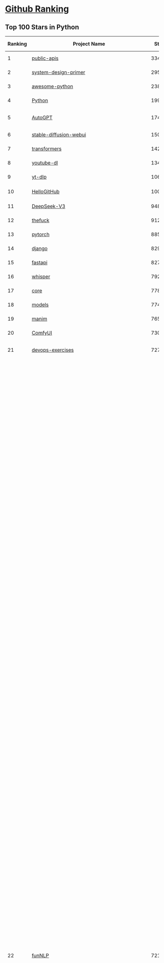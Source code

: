 [Github Ranking](../README.md)
==========

## Top 100 Stars in Python

| Ranking | Project Name | Stars | Forks | Language | Open Issues | Description | Last Commit |
| ------- | ------------ | ----- | ----- | -------- | ----------- | ----------- | ----------- |
| 1 | [public-apis](https://github.com/public-apis/public-apis) | 334679 | 35397 | Python | 2 | A collective list of free APIs | 2024-10-31T19:50:02Z |
| 2 | [system-design-primer](https://github.com/donnemartin/system-design-primer) | 295215 | 49086 | Python | 236 | Learn how to design large-scale systems. Prep for the system design interview.  Includes Anki flashcards. | 2024-12-02T01:10:39Z |
| 3 | [awesome-python](https://github.com/vinta/awesome-python) | 238999 | 25479 | Python | 0 | An opinionated list of awesome Python frameworks, libraries, software and resources. | 2024-08-11T17:10:18Z |
| 4 | [Python](https://github.com/TheAlgorithms/Python) | 199012 | 46523 | Python | 64 | All Algorithms implemented in Python | 2025-04-01T18:55:14Z |
| 5 | [AutoGPT](https://github.com/Significant-Gravitas/AutoGPT) | 174061 | 45498 | Python | 195 | AutoGPT is the vision of accessible AI for everyone, to use and to build on. Our mission is to provide the tools, so that you can focus on what matters. | 2025-04-02T03:58:23Z |
| 6 | [stable-diffusion-webui](https://github.com/AUTOMATIC1111/stable-diffusion-webui) | 150527 | 28027 | Python | 2322 | Stable Diffusion web UI | 2025-03-04T16:11:29Z |
| 7 | [transformers](https://github.com/huggingface/transformers) | 142291 | 28491 | Python | 1046 | 🤗 Transformers: State-of-the-art Machine Learning for Pytorch, TensorFlow, and JAX. | 2025-04-01T23:03:56Z |
| 8 | [youtube-dl](https://github.com/ytdl-org/youtube-dl) | 134925 | 10268 | Python | 3686 | Command-line program to download videos from YouTube.com and other video sites | 2025-03-31T03:21:10Z |
| 9 | [yt-dlp](https://github.com/yt-dlp/yt-dlp) | 106303 | 8344 | Python | 1539 | A feature-rich command-line audio/video downloader | 2025-03-31T22:03:20Z |
| 10 | [HelloGitHub](https://github.com/521xueweihan/HelloGitHub) | 100672 | 9872 | Python | 205 | :octocat: 分享 GitHub 上有趣、入门级的开源项目。Share interesting, entry-level open source projects on GitHub. | 2025-03-28T01:35:41Z |
| 11 | [DeepSeek-V3](https://github.com/deepseek-ai/DeepSeek-V3) | 94878 | 15351 | Python | 97 | None | 2025-03-16T15:42:21Z |
| 12 | [thefuck](https://github.com/nvbn/thefuck) | 91272 | 3667 | Python | 277 | Magnificent app which corrects your previous console command. | 2024-07-19T14:56:13Z |
| 13 | [pytorch](https://github.com/pytorch/pytorch) | 88507 | 23757 | Python | 14762 | Tensors and Dynamic neural networks in Python with strong GPU acceleration | 2025-04-02T03:55:06Z |
| 14 | [django](https://github.com/django/django) | 82987 | 32440 | Python | 0 | The Web framework for perfectionists with deadlines. | 2025-04-01T17:07:05Z |
| 15 | [fastapi](https://github.com/fastapi/fastapi) | 82779 | 7166 | Python | 51 | FastAPI framework, high performance, easy to learn, fast to code, ready for production | 2025-04-01T14:12:25Z |
| 16 | [whisper](https://github.com/openai/whisper) | 79236 | 9517 | Python | 0 | Robust Speech Recognition via Large-Scale Weak Supervision | 2025-01-04T20:56:17Z |
| 17 | [core](https://github.com/home-assistant/core) | 77815 | 33111 | Python | 2719 | :house_with_garden: Open source home automation that puts local control and privacy first. | 2025-04-02T02:38:49Z |
| 18 | [models](https://github.com/tensorflow/models) | 77476 | 45643 | Python | 1068 | Models and examples built with TensorFlow | 2025-03-28T06:39:36Z |
| 19 | [manim](https://github.com/3b1b/manim) | 76506 | 6637 | Python | 439 | Animation engine for explanatory math videos | 2025-03-20T19:00:35Z |
| 20 | [ComfyUI](https://github.com/comfyanonymous/ComfyUI) | 73090 | 7922 | Python | 2114 | The most powerful and modular diffusion model GUI, api and backend with a graph/nodes interface. | 2025-04-01T18:09:44Z |
| 21 | [devops-exercises](https://github.com/bregman-arie/devops-exercises) | 72747 | 16172 | Python | 32 | Linux, Jenkins, AWS, SRE, Prometheus, Docker, Python, Ansible, Git, Kubernetes, Terraform, OpenStack, SQL, NoSQL, Azure, GCP, DNS, Elastic, Network, Virtualization. DevOps Interview Questions | 2025-03-26T22:35:48Z |
| 22 | [funNLP](https://github.com/fighting41love/funNLP) | 72103 | 14768 | Python | 33 | 中英文敏感词、语言检测、中外手机/电话归属地/运营商查询、名字推断性别、手机号抽取、身份证抽取、邮箱抽取、中日文人名库、中文缩写库、拆字词典、词汇情感值、停用词、反动词表、暴恐词表、繁简体转换、英文模拟中文发音、汪峰歌词生成器、职业名称词库、同义词库、反义词库、否定词库、汽车品牌词库、汽车零件词库、连续英文切割、各种中文词向量、公司名字大全、古诗词库、IT词库、财经词库、成语词库、地名词库、历史名人词库、诗词词库、医学词库、饮食词库、法律词库、汽车词库、动物词库、中文聊天语料、中文谣言数据、百度中文问答数据集、句子相似度匹配算法集合、bert资源、文本生成&摘要相关工具、cocoNLP信息抽取工具、国内电话号码正则匹配、清华大学XLORE:中英文跨语言百科知识图谱、清华大学人工智能技术系列报告、自然语言生成、NLU太难了系列、自动对联数据及机器人、用户名黑名单列表、罪名法务名词及分类模型、微信公众号语料、cs224n深度学习自然语言处理课程、中文手写汉字识别、中文自然语言处理 语料/数据集、变量命名神器、分词语料库+代码、任务型对话英文数据集、ASR 语音数据集 + 基于深度学习的中文语音识别系统、笑声检测器、Microsoft多语言数字/单位/如日期时间识别包、中华新华字典数据库及api(包括常用歇后语、成语、词语和汉字)、文档图谱自动生成、SpaCy 中文模型、Common Voice语音识别数据集新版、神经网络关系抽取、基于bert的命名实体识别、关键词(Keyphrase)抽取包pke、基于医疗领域知识图谱的问答系统、基于依存句法与语义角色标注的事件三元组抽取、依存句法分析4万句高质量标注数据、cnocr：用来做中文OCR的Python3包、中文人物关系知识图谱项目、中文nlp竞赛项目及代码汇总、中文字符数据、speech-aligner: 从“人声语音”及其“语言文本”产生音素级别时间对齐标注的工具、AmpliGraph: 知识图谱表示学习(Python)库：知识图谱概念链接预测、Scattertext 文本可视化(python)、语言/知识表示工具：BERT & ERNIE、中文对比英文自然语言处理NLP的区别综述、Synonyms中文近义词工具包、HarvestText领域自适应文本挖掘工具（新词发现-情感分析-实体链接等）、word2word：(Python)方便易用的多语言词-词对集：62种语言/3,564个多语言对、语音识别语料生成工具：从具有音频/字幕的在线视频创建自动语音识别(ASR)语料库、构建医疗实体识别的模型（包含词典和语料标注）、单文档非监督的关键词抽取、Kashgari中使用gpt-2语言模型、开源的金融投资数据提取工具、文本自动摘要库TextTeaser: 仅支持英文、人民日报语料处理工具集、一些关于自然语言的基本模型、基于14W歌曲知识库的问答尝试--功能包括歌词接龙and已知歌词找歌曲以及歌曲歌手歌词三角关系的问答、基于Siamese bilstm模型的相似句子判定模型并提供训练数据集和测试数据集、用Transformer编解码模型实现的根据Hacker News文章标题自动生成评论、用BERT进行序列标记和文本分类的模板代码、LitBank：NLP数据集——支持自然语言处理和计算人文学科任务的100部带标记英文小说语料、百度开源的基准信息抽取系统、虚假新闻数据集、Facebook: LAMA语言模型分析，提供Transformer-XL/BERT/ELMo/GPT预训练语言模型的统一访问接口、CommonsenseQA：面向常识的英文QA挑战、中文知识图谱资料、数据及工具、各大公司内部里大牛分享的技术文档 PDF 或者 PPT、自然语言生成SQL语句（英文）、中文NLP数据增强（EDA）工具、英文NLP数据增强工具 、基于医药知识图谱的智能问答系统、京东商品知识图谱、基于mongodb存储的军事领域知识图谱问答项目、基于远监督的中文关系抽取、语音情感分析、中文ULMFiT-情感分析-文本分类-语料及模型、一个拍照做题程序、世界各国大规模人名库、一个利用有趣中文语料库 qingyun 训练出来的中文聊天机器人、中文聊天机器人seqGAN、省市区镇行政区划数据带拼音标注、教育行业新闻语料库包含自动文摘功能、开放了对话机器人-知识图谱-语义理解-自然语言处理工具及数据、中文知识图谱：基于百度百科中文页面-抽取三元组信息-构建中文知识图谱、masr: 中文语音识别-提供预训练模型-高识别率、Python音频数据增广库、中文全词覆盖BERT及两份阅读理解数据、ConvLab：开源多域端到端对话系统平台、中文自然语言处理数据集、基于最新版本rasa搭建的对话系统、基于TensorFlow和BERT的管道式实体及关系抽取、一个小型的证券知识图谱/知识库、复盘所有NLP比赛的TOP方案、OpenCLaP：多领域开源中文预训练语言模型仓库、UER：基于不同语料+编码器+目标任务的中文预训练模型仓库、中文自然语言处理向量合集、基于金融-司法领域(兼有闲聊性质)的聊天机器人、g2pC：基于上下文的汉语读音自动标记模块、Zincbase 知识图谱构建工具包、诗歌质量评价/细粒度情感诗歌语料库、快速转化「中文数字」和「阿拉伯数字」、百度知道问答语料库、基于知识图谱的问答系统、jieba_fast 加速版的jieba、正则表达式教程、中文阅读理解数据集、基于BERT等最新语言模型的抽取式摘要提取、Python利用深度学习进行文本摘要的综合指南、知识图谱深度学习相关资料整理、维基大规模平行文本语料、StanfordNLP 0.2.0：纯Python版自然语言处理包、NeuralNLP-NeuralClassifier：腾讯开源深度学习文本分类工具、端到端的封闭域对话系统、中文命名实体识别：NeuroNER vs. BertNER、新闻事件线索抽取、2019年百度的三元组抽取比赛：“科学空间队”源码、基于依存句法的开放域文本知识三元组抽取和知识库构建、中文的GPT2训练代码、ML-NLP - 机器学习(Machine Learning)NLP面试中常考到的知识点和代码实现、nlp4han:中文自然语言处理工具集(断句/分词/词性标注/组块/句法分析/语义分析/NER/N元语法/HMM/代词消解/情感分析/拼写检查、XLM：Facebook的跨语言预训练语言模型、用基于BERT的微调和特征提取方法来进行知识图谱百度百科人物词条属性抽取、中文自然语言处理相关的开放任务-数据集-当前最佳结果、CoupletAI - 基于CNN+Bi-LSTM+Attention 的自动对对联系统、抽象知识图谱、MiningZhiDaoQACorpus - 580万百度知道问答数据挖掘项目、brat rapid annotation tool: 序列标注工具、大规模中文知识图谱数据：1.4亿实体、数据增强在机器翻译及其他nlp任务中的应用及效果、allennlp阅读理解:支持多种数据和模型、PDF表格数据提取工具 、 Graphbrain：AI开源软件库和科研工具，目的是促进自动意义提取和文本理解以及知识的探索和推断、简历自动筛选系统、基于命名实体识别的简历自动摘要、中文语言理解测评基准，包括代表性的数据集&基准模型&语料库&排行榜、树洞 OCR 文字识别 、从包含表格的扫描图片中识别表格和文字、语声迁移、Python口语自然语言处理工具集(英文)、 similarity：相似度计算工具包，java编写、海量中文预训练ALBERT模型 、Transformers 2.0 、基于大规模音频数据集Audioset的音频增强 、Poplar：网页版自然语言标注工具、图片文字去除，可用于漫画翻译 、186种语言的数字叫法库、Amazon发布基于知识的人-人开放领域对话数据集 、中文文本纠错模块代码、繁简体转换 、 Python实现的多种文本可读性评价指标、类似于人名/地名/组织机构名的命名体识别数据集 、东南大学《知识图谱》研究生课程(资料)、. 英文拼写检查库 、 wwsearch是企业微信后台自研的全文检索引擎、CHAMELEON：深度学习新闻推荐系统元架构 、 8篇论文梳理BERT相关模型进展与反思、DocSearch：免费文档搜索引擎、 LIDA：轻量交互式对话标注工具 、aili - the fastest in-memory index in the East 东半球最快并发索引 、知识图谱车音工作项目、自然语言生成资源大全 、中日韩分词库mecab的Python接口库、中文文本摘要/关键词提取、汉字字符特征提取器 (featurizer)，提取汉字的特征（发音特征、字形特征）用做深度学习的特征、中文生成任务基准测评 、中文缩写数据集、中文任务基准测评 - 代表性的数据集-基准(预训练)模型-语料库-baseline-工具包-排行榜、PySS3：面向可解释AI的SS3文本分类器机器可视化工具 、中文NLP数据集列表、COPE - 格律诗编辑程序、doccano：基于网页的开源协同多语言文本标注工具 、PreNLP：自然语言预处理库、简单的简历解析器，用来从简历中提取关键信息、用于中文闲聊的GPT2模型：GPT2-chitchat、基于检索聊天机器人多轮响应选择相关资源列表(Leaderboards、Datasets、Papers)、(Colab)抽象文本摘要实现集锦(教程 、词语拼音数据、高效模糊搜索工具、NLP数据增广资源集、微软对话机器人框架 、 GitHub Typo Corpus：大规模GitHub多语言拼写错误/语法错误数据集、TextCluster：短文本聚类预处理模块 Short text cluster、面向语音识别的中文文本规范化、BLINK：最先进的实体链接库、BertPunc：基于BERT的最先进标点修复模型、Tokenizer：快速、可定制的文本词条化库、中文语言理解测评基准，包括代表性的数据集、基准(预训练)模型、语料库、排行榜、spaCy 医学文本挖掘与信息提取 、 NLP任务示例项目代码集、 python拼写检查库、chatbot-list - 行业内关于智能客服、聊天机器人的应用和架构、算法分享和介绍、语音质量评价指标(MOSNet, BSSEval, STOI, PESQ, SRMR)、 用138GB语料训练的法文RoBERTa预训练语言模型 、BERT-NER-Pytorch：三种不同模式的BERT中文NER实验、无道词典 - 有道词典的命令行版本，支持英汉互查和在线查询、2019年NLP亮点回顾、 Chinese medical dialogue data 中文医疗对话数据集 、最好的汉字数字(中文数字)-阿拉伯数字转换工具、 基于百科知识库的中文词语多词义/义项获取与特定句子词语语义消歧、awesome-nlp-sentiment-analysis - 情感分析、情绪原因识别、评价对象和评价词抽取、LineFlow：面向所有深度学习框架的NLP数据高效加载器、中文医学NLP公开资源整理 、MedQuAD：(英文)医学问答数据集、将自然语言数字串解析转换为整数和浮点数、Transfer Learning in Natural Language Processing (NLP) 、面向语音识别的中文/英文发音辞典、Tokenizers：注重性能与多功能性的最先进分词器、CLUENER 细粒度命名实体识别 Fine Grained Named Entity Recognition、 基于BERT的中文命名实体识别、中文谣言数据库、NLP数据集/基准任务大列表、nlp相关的一些论文及代码, 包括主题模型、词向量(Word Embedding)、命名实体识别(NER)、文本分类(Text Classificatin)、文本生成(Text Generation)、文本相似性(Text Similarity)计算等，涉及到各种与nlp相关的算法，基于keras和tensorflow 、Python文本挖掘/NLP实战示例、 Blackstone：面向非结构化法律文本的spaCy pipeline和NLP模型通过同义词替换实现文本“变脸” 、中文 预训练 ELECTREA 模型: 基于对抗学习 pretrain Chinese Model 、albert-chinese-ner - 用预训练语言模型ALBERT做中文NER 、基于GPT2的特定主题文本生成/文本增广、开源预训练语言模型合集、多语言句向量包、编码、标记和实现：一种可控高效的文本生成方法、 英文脏话大列表 、attnvis：GPT2、BERT等transformer语言模型注意力交互可视化、CoVoST：Facebook发布的多语种语音-文本翻译语料库，包括11种语言(法语、德语、荷兰语、俄语、西班牙语、意大利语、土耳其语、波斯语、瑞典语、蒙古语和中文)的语音、文字转录及英文译文、Jiagu自然语言处理工具 - 以BiLSTM等模型为基础，提供知识图谱关系抽取 中文分词 词性标注 命名实体识别 情感分析 新词发现 关键词 文本摘要 文本聚类等功能、用unet实现对文档表格的自动检测，表格重建、NLP事件提取文献资源列表 、 金融领域自然语言处理研究资源大列表、CLUEDatasetSearch - 中英文NLP数据集：搜索所有中文NLP数据集，附常用英文NLP数据集 、medical_NER - 中文医学知识图谱命名实体识别 、(哈佛)讲因果推理的免费书、知识图谱相关学习资料/数据集/工具资源大列表、Forte：灵活强大的自然语言处理pipeline工具集 、Python字符串相似性算法库、PyLaia：面向手写文档分析的深度学习工具包、TextFooler：针对文本分类/推理的对抗文本生成模块、Haystack：灵活、强大的可扩展问答(QA)框架、中文关键短语抽取工具 | 2024-05-10T07:38:24Z |
| 23 | [screenshot-to-code](https://github.com/abi/screenshot-to-code) | 69384 | 8539 | Python | 98 | Drop in a screenshot and convert it to clean code (HTML/Tailwind/React/Vue) | 2025-04-01T19:05:24Z |
| 24 | [flask](https://github.com/pallets/flask) | 69224 | 16355 | Python | 1 | The Python micro framework for building web applications. | 2025-03-30T20:17:35Z |
| 25 | [gpt_academic](https://github.com/binary-husky/gpt_academic) | 68065 | 8331 | Python | 249 | 为GPT/GLM等LLM大语言模型提供实用化交互接口，特别优化论文阅读/润色/写作体验，模块化设计，支持自定义快捷按钮&函数插件，支持Python和C++等项目剖析&自译解功能，PDF/LaTex论文翻译&总结功能，支持并行问询多种LLM模型，支持chatglm3等本地模型。接入通义千问, deepseekcoder, 讯飞星火, 文心一言, llama2, rwkv, claude2, moss等。 | 2025-03-24T16:13:18Z |
| 26 | [d2l-zh](https://github.com/d2l-ai/d2l-zh) | 67942 | 11499 | Python | 0 | 《动手学深度学习》：面向中文读者、能运行、可讨论。中英文版被70多个国家的500多所大学用于教学。 | 2024-07-30T09:32:19Z |
| 27 | [awesome-machine-learning](https://github.com/josephmisiti/awesome-machine-learning) | 67435 | 14835 | Python | 0 | A curated list of awesome Machine Learning frameworks, libraries and software. | 2025-02-13T13:51:00Z |
| 28 | [cpython](https://github.com/python/cpython) | 66085 | 31456 | Python | 7208 | The Python programming language | 2025-04-02T00:11:57Z |
| 29 | [ansible](https://github.com/ansible/ansible) | 64558 | 24007 | Python | 550 | Ansible is a radically simple IT automation platform that makes your applications and systems easier to deploy and maintain. Automate everything from code deployment to network configuration to cloud management, in a language that approaches plain English, using SSH, with no agents to install on remote systems. https://docs.ansible.com. | 2025-04-01T23:25:59Z |
| 30 | [PayloadsAllTheThings](https://github.com/swisskyrepo/PayloadsAllTheThings) | 64338 | 15195 | Python | 0 | A list of useful payloads and bypass for Web Application Security and Pentest/CTF | 2025-04-01T18:23:17Z |
| 31 | [gpt4free](https://github.com/xtekky/gpt4free) | 63948 | 13577 | Python | 31 | The official gpt4free repository \| various collection of powerful language models \| o3 and deepseek r1, gpt-4.5 | 2025-04-01T18:12:24Z |
| 32 | [sherlock](https://github.com/sherlock-project/sherlock) | 63399 | 7322 | Python | 89 | Hunt down social media accounts by username across social networks | 2025-03-21T00:53:12Z |
| 33 | [keras](https://github.com/keras-team/keras) | 62823 | 19560 | Python | 244 | Deep Learning for humans | 2025-04-01T11:54:16Z |
| 34 | [scikit-learn](https://github.com/scikit-learn/scikit-learn) | 61626 | 25735 | Python | 1583 | scikit-learn: machine learning in Python | 2025-04-02T04:04:22Z |
| 35 | [new-pac](https://github.com/Alvin9999/new-pac) | 59985 | 9853 | Python | 423 | 翻墙-科学上网、自由上网、免费科学上网、免费翻墙、fanqiang、油管youtube/视频下载、软件、VPN、一键翻墙浏览器，vps一键搭建翻墙服务器脚本/教程，免费shadowsocks/ss/ssr/v2ray/goflyway账号/节点，翻墙梯子，电脑、手机、iOS、安卓、windows、Mac、Linux、路由器翻墙、科学上网、youtube视频下载、youtube油管镜像/免翻墙网站、美区apple id共享账号、翻墙-科学上网-梯子 | 2025-04-02T04:02:29Z |
| 36 | [annotated_deep_learning_paper_implementations](https://github.com/labmlai/annotated_deep_learning_paper_implementations) | 59635 | 6034 | Python | 30 | 🧑‍🏫 60+ Implementations/tutorials of deep learning papers with side-by-side notes 📝; including transformers (original, xl, switch, feedback, vit, ...), optimizers (adam, adabelief, sophia, ...), gans(cyclegan, stylegan2, ...), 🎮 reinforcement learning (ppo, dqn), capsnet, distillation, ... 🧠 | 2024-08-24T09:18:59Z |
| 37 | [open-interpreter](https://github.com/OpenInterpreter/open-interpreter) | 58985 | 5025 | Python | 213 | A natural language interface for computers | 2025-03-30T20:30:55Z |
| 38 | [localstack](https://github.com/localstack/localstack) | 58275 | 4124 | Python | 271 | 💻 A fully functional local AWS cloud stack. Develop and test your cloud & Serverless apps offline | 2025-04-01T16:56:09Z |
| 39 | [llama](https://github.com/meta-llama/llama) | 57980 | 9720 | Python | 427 | Inference code for Llama models | 2025-01-26T21:42:26Z |
| 40 | [private-gpt](https://github.com/zylon-ai/private-gpt) | 55534 | 7447 | Python | 243 | Interact with your documents using the power of GPT, 100% privately, no data leaks | 2024-11-13T19:30:32Z |
| 41 | [you-get](https://github.com/soimort/you-get) | 55413 | 9744 | Python | 0 | :arrow_double_down: Dumb downloader that scrapes the web | 2025-01-04T02:13:08Z |
| 42 | [scrapy](https://github.com/scrapy/scrapy) | 54739 | 10723 | Python | 438 | Scrapy, a fast high-level web crawling & scraping framework for Python. | 2025-04-01T11:19:42Z |
| 43 | [face_recognition](https://github.com/ageitgey/face_recognition) | 54473 | 13583 | Python | 765 | The world's simplest facial recognition api for Python and the command line | 2024-08-21T06:22:36Z |
| 44 | [MetaGPT](https://github.com/geekan/MetaGPT) | 54032 | 6397 | Python | 56 | 🌟 The Multi-Agent Framework: First AI Software Company, Towards Natural Language Programming | 2025-03-31T07:17:13Z |
| 45 | [Real-Time-Voice-Cloning](https://github.com/CorentinJ/Real-Time-Voice-Cloning) | 53894 | 8924 | Python | 200 | Clone a voice in 5 seconds to generate arbitrary speech in real-time | 2024-08-14T19:54:03Z |
| 46 | [gpt-engineer](https://github.com/AntonOsika/gpt-engineer) | 53734 | 7041 | Python | 22 | CLI platform to experiment with codegen. Precursor to: https://lovable.dev | 2024-11-17T22:47:32Z |
| 47 | [langflow](https://github.com/langflow-ai/langflow) | 53691 | 5886 | Python | 390 | Langflow is a powerful tool for building and deploying AI-powered agents and workflows. | 2025-04-01T22:53:27Z |
| 48 | [faceswap](https://github.com/deepfakes/faceswap) | 53593 | 13364 | Python | 30 | Deepfakes Software For All | 2025-02-26T17:55:37Z |
| 49 | [yolov5](https://github.com/ultralytics/yolov5) | 53239 | 16798 | Python | 219 | YOLOv5 🚀 in PyTorch > ONNX > CoreML > TFLite | 2025-03-29T00:52:57Z |
| 50 | [openpilot](https://github.com/commaai/openpilot) | 53007 | 9583 | Python | 131 | openpilot is an operating system for robotics. Currently, it upgrades the driver assistance system on 300+ supported cars. | 2025-04-02T03:18:57Z |
| 51 | [requests](https://github.com/psf/requests) | 52676 | 9417 | Python | 190 | A simple, yet elegant, HTTP library. | 2025-03-31T17:24:38Z |
| 52 | [hackingtool](https://github.com/Z4nzu/hackingtool) | 52058 | 5604 | Python | 49 | ALL IN ONE Hacking Tool For Hackers | 2025-03-03T15:17:19Z |
| 53 | [OpenHands](https://github.com/All-Hands-AI/OpenHands) | 51837 | 5759 | Python | 229 | 🙌 OpenHands: Code Less, Make More | 2025-04-02T02:20:22Z |
| 54 | [rich](https://github.com/Textualize/rich) | 51504 | 1814 | Python | 201 | Rich is a Python library for rich text and beautiful formatting in the terminal. | 2025-03-30T14:35:14Z |
| 55 | [browser-use](https://github.com/browser-use/browser-use) | 51288 | 5426 | Python | 341 | Make websites accessible for AI agents | 2025-04-01T23:14:04Z |
| 56 | [grok-1](https://github.com/xai-org/grok-1) | 50253 | 8360 | Python | 81 | Grok open release | 2024-08-30T04:17:25Z |
| 57 | [Deep-Live-Cam](https://github.com/hacksider/Deep-Live-Cam) | 49277 | 7232 | Python | 12 | real time face swap and one-click video deepfake with only a single image | 2025-03-28T19:28:22Z |
| 58 | [PaddleOCR](https://github.com/PaddlePaddle/PaddleOCR) | 47961 | 8113 | Python | 38 | Awesome multilingual OCR toolkits based on PaddlePaddle (practical ultra lightweight OCR system, support 80+ languages recognition, provide data annotation and synthesis tools, support training and deployment among server, mobile, embedded and IoT devices) | 2025-03-28T08:30:21Z |
| 59 | [professional-programming](https://github.com/charlax/professional-programming) | 47475 | 3770 | Python | 0 | A collection of learning resources for curious software engineers | 2025-03-30T21:43:48Z |
| 60 | [big-list-of-naughty-strings](https://github.com/minimaxir/big-list-of-naughty-strings) | 47056 | 2153 | Python | 69 | The Big List of Naughty Strings is a list of strings which have a high probability of causing issues when used as user-input data. | 2024-04-18T03:26:59Z |
| 61 | [LLaMA-Factory](https://github.com/hiyouga/LLaMA-Factory) | 45877 | 5600 | Python | 406 | Unified Efficient Fine-Tuning of 100+ LLMs & VLMs (ACL 2024) | 2025-04-01T18:27:04Z |
| 62 | [30-Days-Of-Python](https://github.com/Asabeneh/30-Days-Of-Python) | 45529 | 8701 | Python | 52 | 30 days of Python programming challenge is a step-by-step guide to learn the Python programming language in 30 days. This challenge may take more than100 days, follow your own pace.  These videos may help too: https://www.youtube.com/channel/UC7PNRuno1rzYPb1xLa4yktw | 2025-03-19T15:23:18Z |
| 63 | [pandas](https://github.com/pandas-dev/pandas) | 45000 | 18403 | Python | 3628 | Flexible and powerful data analysis / manipulation library for Python, providing labeled data structures similar to R data.frame objects, statistical functions, and much more | 2025-04-01T16:50:16Z |
| 64 | [Fooocus](https://github.com/lllyasviel/Fooocus) | 44114 | 6731 | Python | 204 | Focus on prompting and generating | 2025-01-24T10:55:35Z |
| 65 | [GPT-SoVITS](https://github.com/RVC-Boss/GPT-SoVITS) | 43501 | 4846 | Python | 739 | 1 min voice data can also be used to train a good TTS model! (few shot voice cloning) | 2025-04-01T10:44:36Z |
| 66 | [vllm](https://github.com/vllm-project/vllm) | 43290 | 6596 | Python | 1544 | A high-throughput and memory-efficient inference and serving engine for LLMs | 2025-04-02T03:33:55Z |
| 67 | [text-generation-webui](https://github.com/oobabooga/text-generation-webui) | 43053 | 5547 | Python | 2502 | A Gradio web UI for Large Language Models with support for multiple inference backends. | 2025-04-01T00:01:42Z |
| 68 | [autogen](https://github.com/microsoft/autogen) | 42539 | 6363 | Python | 477 | A programming framework for agentic AI 🤖 PyPi: autogen-agentchat Discord: https://aka.ms/autogen-discord Office Hour: https://aka.ms/autogen-officehour | 2025-04-02T00:57:03Z |
| 69 | [markitdown](https://github.com/microsoft/markitdown) | 41818 | 1990 | Python | 156 | Python tool for converting files and office documents to Markdown. | 2025-03-28T22:36:39Z |
| 70 | [odoo](https://github.com/odoo/odoo) | 41711 | 27073 | Python | 3087 | Odoo. Open Source Apps To Grow Your Business. | 2025-04-02T03:17:48Z |
| 71 | [OpenManus](https://github.com/mannaandpoem/OpenManus) | 41393 | 6990 | Python | 434 | No fortress, purely open ground.  OpenManus is Coming. | 2025-04-01T12:42:37Z |
| 72 | [python-patterns](https://github.com/faif/python-patterns) | 41172 | 6971 | Python | 10 | A collection of design patterns/idioms in Python | 2024-09-05T20:53:59Z |
| 73 | [ChatGLM-6B](https://github.com/THUDM/ChatGLM-6B) | 41026 | 5227 | Python | 556 | ChatGLM-6B: An Open Bilingual Dialogue Language Model \| 开源双语对话语言模型 | 2024-06-27T04:05:25Z |
| 74 | [ColossalAI](https://github.com/hpcaitech/ColossalAI) | 40710 | 4487 | Python | 421 | Making large AI models cheaper, faster and more accessible | 2025-04-01T03:24:30Z |
| 75 | [stablediffusion](https://github.com/Stability-AI/stablediffusion) | 40673 | 5199 | Python | 246 | High-Resolution Image Synthesis with Latent Diffusion Models | 2024-10-10T21:28:57Z |
| 76 | [llama_index](https://github.com/run-llama/llama_index) | 40587 | 5770 | Python | 711 | LlamaIndex is the leading framework for building LLM-powered agents over your data. | 2025-04-02T02:02:39Z |
| 77 | [diagrams](https://github.com/mingrammer/diagrams) | 40541 | 2600 | Python | 308 | :art: Diagram as Code for prototyping cloud system architectures | 2025-03-24T07:48:54Z |
| 78 | [ailearning](https://github.com/apachecn/ailearning) | 40466 | 11531 | Python | 2 | AiLearning：数据分析+机器学习实战+线性代数+PyTorch+NLTK+TF2 | 2024-11-12T16:21:55Z |
| 79 | [sentry](https://github.com/getsentry/sentry) | 40449 | 4301 | Python | 2153 | Developer-first error tracking and performance monitoring | 2025-04-02T01:54:26Z |
| 80 | [nanoGPT](https://github.com/karpathy/nanoGPT) | 40425 | 6663 | Python | 222 | The simplest, fastest repository for training/finetuning medium-sized GPTs. | 2024-12-09T23:53:04Z |
| 81 | [black](https://github.com/psf/black) | 39997 | 2563 | Python | 330 | The uncompromising Python code formatter | 2025-04-01T14:49:38Z |
| 82 | [OpenBB](https://github.com/OpenBB-finance/OpenBB) | 39944 | 3564 | Python | 37 | Investment Research for Everyone, Everywhere. | 2025-04-01T21:44:22Z |
| 83 | [airflow](https://github.com/apache/airflow) | 39433 | 14834 | Python | 1117 | Apache Airflow - A platform to programmatically author, schedule, and monitor workflows | 2025-04-02T04:03:37Z |
| 84 | [cheat.sh](https://github.com/chubin/cheat.sh) | 39192 | 1808 | Python | 120 | the only cheat sheet you need | 2025-02-01T13:32:00Z |
| 85 | [TTS](https://github.com/coqui-ai/TTS) | 39008 | 4911 | Python | 14 | 🐸💬 - a deep learning toolkit for Text-to-Speech, battle-tested in research and production | 2024-08-16T12:07:14Z |
| 86 | [bert](https://github.com/google-research/bert) | 38944 | 9670 | Python | 791 | TensorFlow code and pre-trained models for BERT | 2024-07-23T23:39:41Z |
| 87 | [Deep-Learning-Papers-Reading-Roadmap](https://github.com/floodsung/Deep-Learning-Papers-Reading-Roadmap) | 38889 | 7350 | Python | 52 | Deep Learning papers reading roadmap for anyone who are eager to learn this amazing tech! | 2022-11-27T13:18:32Z |
| 88 | [ultralytics](https://github.com/ultralytics/ultralytics) | 38849 | 7529 | Python | 671 | Ultralytics YOLO11 🚀 | 2025-04-02T00:12:01Z |
| 89 | [mitmproxy](https://github.com/mitmproxy/mitmproxy) | 38566 | 4143 | Python | 327 | An interactive TLS-capable intercepting HTTP proxy for penetration testers and software developers. | 2025-04-01T22:43:05Z |
| 90 | [streamlit](https://github.com/streamlit/streamlit) | 38547 | 3359 | Python | 1018 | Streamlit — A faster way to build and share data apps. | 2025-04-02T01:15:56Z |
| 91 | [WeChatMsg](https://github.com/LC044/WeChatMsg) | 38468 | 3953 | Python | 63 | 提取微信聊天记录，将其导出成HTML、Word、Excel文档永久保存，对聊天记录进行分析生成年度聊天报告，用聊天数据训练专属于个人的AI聊天助手 | 2025-03-29T12:14:26Z |
| 92 | [FastChat](https://github.com/lm-sys/FastChat) | 38260 | 4671 | Python | 812 | An open platform for training, serving, and evaluating large language models. Release repo for Vicuna and Chatbot Arena. | 2025-03-24T20:44:57Z |
| 93 | [DeepSpeed](https://github.com/deepspeedai/DeepSpeed) | 37724 | 4326 | Python | 1024 | DeepSpeed is a deep learning optimization library that makes distributed training and inference easy, efficient, and effective. | 2025-04-02T01:01:56Z |
| 94 | [freqtrade](https://github.com/freqtrade/freqtrade) | 37688 | 7436 | Python | 31 | Free, open source crypto trading bot | 2025-04-01T04:52:23Z |
| 95 | [quivr](https://github.com/QuivrHQ/quivr) | 37641 | 3634 | Python | 22 | Opiniated RAG for integrating GenAI in your apps 🧠   Focus on your product rather than the RAG. Easy integration in existing products with customisation!  Any LLM: GPT4, Groq, Llama. Any Vectorstore: PGVector, Faiss. Any Files. Anyway you want.  | 2025-04-01T15:39:53Z |
| 96 | [Open-Assistant](https://github.com/LAION-AI/Open-Assistant) | 37279 | 3266 | Python | 226 | OpenAssistant is a chat-based assistant that understands tasks, can interact with third-party systems, and retrieve information dynamically to do so. | 2024-08-17T01:55:35Z |
| 97 | [gradio](https://github.com/gradio-app/gradio) | 37213 | 2826 | Python | 477 | Build and share delightful machine learning apps, all in Python. 🌟 Star to support our work! | 2025-04-02T00:04:22Z |
| 98 | [python-cheatsheet](https://github.com/gto76/python-cheatsheet) | 37012 | 6599 | Python | 5 | Comprehensive Python Cheatsheet | 2025-03-31T22:15:13Z |
| 99 | [interview_internal_reference](https://github.com/0voice/interview_internal_reference) | 36863 | 9459 | Python | 29 | 2023年最新总结，阿里，腾讯，百度，美团，头条等技术面试题目，以及答案，专家出题人分析汇总。 | 2024-05-20T12:04:02Z |
| 100 | [GFPGAN](https://github.com/TencentARC/GFPGAN) | 36517 | 6051 | Python | 358 | GFPGAN aims at developing Practical Algorithms for Real-world Face Restoration. | 2024-07-26T18:44:02Z |

